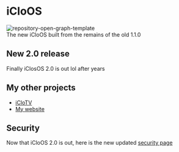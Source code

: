 # iCloOS
![repository-open-graph-template](https://github.com/iCloExecutable/iCloOS/assets/59067041/a977e8e0-4388-48c0-b9d7-ccd49789493c)
<br />
The new iCloOS built from the remains of the old 1.1.0
## New 2.0 release
Finally iClosOS 2.0 is out lol after years
## My other projects
* [iCloTV](https://github.com/iCloExecutable/iclotv)
* [My website](https://github.com/iCloExecutable/iclostudios.ml)
## Security
Now that iCloOS 2.0 is out, here is the new updated [security page](https://github.com/iCloExecutable/iCloOS/blob/master/SECURITY.md)
